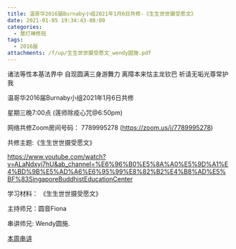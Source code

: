 ```yaml
---
title: 温哥华2016届Burnaby小组2021年1月6日共修-《生生世世摄受愿文》
date: 2021-01-05 19:34:43-08:00
categories:
  - 慧灯禅修班
tags:
  - 2016届
attachments: /f/up/生生世世摄受愿文_wendy圆施.pdf
---
```

诸法等性本基法界中 自现圆满三身游舞力 离障本来怙主龙钦巴 祈请无垢光尊常护我

温哥华2016届Burnaby小组2021年1月6日共修 

星期三晚7:00点 (莲师除疫心咒@6:50pm)

网络共修Zoom房间号码： 7789995278 (<https://zoom.us/j/7789995278>)

共修主题:《生生世世摄受愿文》 

<https://www.youtube.com/watch?v=ALaNdxyi7hU&ab_channel=%E6%96%B0%E5%8A%A0%E5%9D%A1%E4%BD%9B%E5%AD%A6%E6%95%99%E8%82%B2%E4%B8%AD%E5%BF%83SingaporeBuddhistEducationCenter>


学习材料：
《生生世世摄受愿文》


主持师兄：圆音Fiona

串讲师兄: Wendy圆施.

[本周串讲](https://s3.ap-northeast-1.wasabisys.com/hdcx/hdv/f/up/生生世世摄受愿文_wendy圆施.pdf)